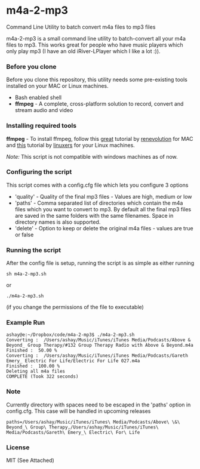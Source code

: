 # m4a-2-mp3
Command Line Utility to batch convert m4a files to mp3 files

m4a-2-mp3 is a small command line utility to batch-convert all your m4a files to mp3. This works great for people who have music players which only play mp3 (I have an old iRiver-LPlayer which I like a lot :)).

### Before you clone
Before you clone this repository, this utility needs some pre-existing tools installed on your MAC or Linux machines.
- Bash enabled shell
- **ffmpeg** - A complete, cross-platform solution to record, convert and stream audio and video

### Installing required tools

**ffmpeg** - To install ffmpeg, follow this [great] tutorial by [renevolution] for MAC and [this] tutorial by [linuxers] for your Linux machines.

*Note:* This script is not compatible with windows machines as of now.

### Configuring the script
This script comes with a config.cfg file which lets you configure 3 options 
- 'quality' - Quality of the final mp3 files - Values are high, medium or low
- 'paths' - Comma separated list of directories which contain the m4a files which you want to convert to mp3. By default all the final mp3 files are saved in the same folders with the same filenames. Space in directory names is also supported.
- 'delete' - Option to keep or delete the original m4a files - values are true or false


### Running the script
After the config file is setup, running the script is as simple as either running

    sh m4a-2-mp3.sh 
or 

    ./m4a-2-mp3.sh 

(if you change the permissions of the file to executable)

### Example Run

    ashay@e:~/Dropbox/code/m4a-2-mp3$ ./m4a-2-mp3.sh
    Converting :  /Users/ashay/Music/iTunes/iTunes Media/Podcasts/Above & Beyond_ Group Therapy/#132 Group Therapy Radio with Above & Beyond.m4a
    Finished :  50.00 %
    Converting :  /Users/ashay/Music/iTunes/iTunes Media/Podcasts/Gareth Emery_ Electric For Life/Electric For Life 027.m4a
    Finished :  100.00 %
    Deleting all m4a files
    COMPLETE (Took 322 seconds)

### Note
Currently directory with spaces need to be escaped in the 'paths' option in config.cfg. This case will be handled in upcoming releases

    paths=/Users/ashay/Music/iTunes/iTunes\ Media/Podcasts/Above\ \&\ Beyond_\ Group\ Therapy,/Users/ashay/Music/iTunes/iTunes\ Media/Podcasts/Gareth\ Emery_\ Electric\ For\ Life

### License

MIT (See Attached)



[great]:http://www.renevolution.com/how-to-install-ffmpeg-on-mac-os-x/
[renevolution]:http://www.renevolution.com/how-to-install-ffmpeg-on-mac-os-x/
[this]:http://linuxers.org/tutorial/how-install-ffmpeg-linux
[linuxers]:http://linuxers.org/tutorial/how-install-ffmpeg-linux
